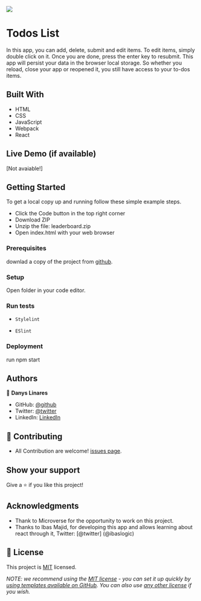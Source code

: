 ![](https://img.shields.io/badge/Microverse-blueviolet)

# Todos List
In this app, you can add, delete, submit and edit items. To edit items, simply double click on it. Once you are done, press the enter key to resubmit. This app will persist your data in the browser local storage. So whether you reload, close your app or reopened it, you still have access to your to-dos items.

## Built With
- HTML
- CSS
- JavaScript
- Webpack
- React
## Live Demo (if available)

[Not avaiable!]
## Getting Started

To get a local copy up and running follow these simple example steps.

- Click the Code button in the top right corner
- Download ZIP
- Unzip the file: leaderboard.zip
- Open index.html with your web browser
### Prerequisites

downlad a copy of the project from [github](https://github.com/d4nQw3rty/react-todo-app.git).
### Setup

Open folder in your code editor.
### Run tests

- `Stylelint`

- `ESlint`
### Deployment

run npm start

## Authors

👤 **Danys Linares**

- GitHub: [@github](https://github.com/d4nQw3rty)
- Twitter: [@twitter](https://twitter.com/Danys_Linares)
- LinkedIn: [LinkedIn](www.linkedin.com/in/danys-linares-6a328b238)
## 🤝 Contributing

 - All Contribution are welcome! [issues page](https://github.com/d4nQw3rty/react-todo-app/issues).
## Show your support

Give a ⭐️ if you like this project!
## Acknowledgments

- Thank to Microverse for the opportunity to work on this project.
- Thanks to Ibas Majid, for developing this app and allows learning about react through it, Twitter: [@twitter] (@ibaslogic)
## 📝 License

This project is [MIT](MIT.md) licensed.

_NOTE: we recommend using the [MIT license](https://choosealicense.com/licenses/mit/) - you can set it up quickly by [using templates available on GitHub](https://docs.github.com/en/communities/setting-up-your-project-for-healthy-contributions/adding-a-license-to-a-repository). You can also use [any other license](https://choosealicense.com/licenses/) if you wish._
